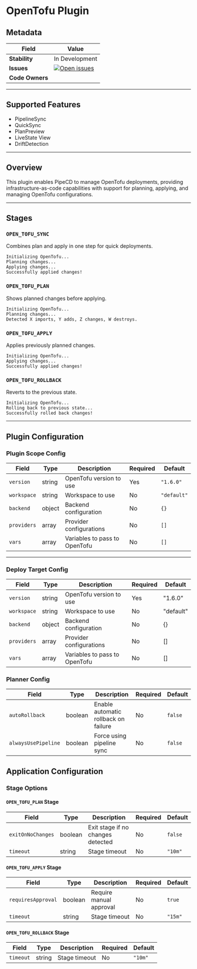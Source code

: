 
# OpenTofu Plugin

## Metadata

| Field         | Value |
|---------------|-------|
| **Stability** | In Development |
| **Issues**    | [![Open issues](https://img.shields.io/github/issues-search/pipe-cd/community-plugins?query=is%3Aissue%20is%3Aopen%20label%3Aplugin%2Fopentofu%20&label=open&color=orange)](https://github.com/pipe-cd/community-plugins/issues?q=is%3Aopen+is%3Aissue+label%3Aplugin%2Fopentofu) |
| **Code Owners** |  |

---

## Supported Features

- PipelineSync
- QuickSync
- PlanPreview
- LiveState View
- DriftDetection

---

## Overview

This plugin enables PipeCD to manage OpenTofu deployments, providing infrastructure-as-code capabilities with support for planning, applying, and managing OpenTofu configurations.

---

## Stages

### `OPEN_TOFU_SYNC`

Combines plan and apply in one step for quick deployments.

```
Initializing OpenTofu...
Planning changes...
Applying changes...
Successfully applied changes!
```

### `OPEN_TOFU_PLAN`

Shows planned changes before applying.

```
Initializing OpenTofu...
Planning changes...
Detected X imports, Y adds, Z changes, W destroys.
```

### `OPEN_TOFU_APPLY`

Applies previously planned changes.

```
Initializing OpenTofu...
Applying changes...
Successfully applied changes!
```

### `OPEN_TOFU_ROLLBACK`

Reverts to the previous state.

```
Initializing OpenTofu...
Rolling back to previous state...
Successfully rolled back changes!
```

---

## Plugin Configuration

### Plugin Scope Config

| Field     | Type   | Description                          | Required | Default    |
|-----------|--------|--------------------------------------|----------|------------|
| `version` | string | OpenTofu version to use              | Yes      | `"1.6.0"`  |
| `workspace` | string | Workspace to use                    | No       | `"default"`|
| `backend` | object | Backend configuration                | No       | `{}`       |
| `providers` | array | Provider configurations             | No       | `[]`       |
| `vars`    | array  | Variables to pass to OpenTofu        | No       | `[]`       |

---
### Deploy Target Config

| Field | Type | Description | Required | Default |
|-|-|-|-|-|
| `version` | string | OpenTofu version to use | Yes | "1.6.0" |
| `workspace` | string | Workspace to use | No | "default" |
| `backend` | object | Backend configuration | No | {} |
| `providers` | array | Provider configurations | No | [] |
| `vars` | array | Variables to pass to OpenTofu | No | [] |

### Planner Config

| Field | Type | Description | Required | Default |
|-|-|-|-|-|
| `autoRollback` | boolean | Enable automatic rollback on failure | No | `false` |
| `alwaysUsePipeline` | boolean | Force using pipeline sync | No | `false` |

## Application Configuration

### Stage Options

#### `OPEN_TOFU_PLAN` Stage

| Field | Type | Description | Required | Default |
|-|-|-|-|-|
| `exitOnNoChanges` | boolean | Exit stage if no changes detected | No | `false` |
| `timeout` | string | Stage timeout | No | `"10m"` |

#### `OPEN_TOFU_APPLY` Stage

| Field | Type | Description | Required | Default |
|-|-|-|-|-|
| `requiresApproval` | boolean | Require manual approval | No | `true` |
| `timeout` | string | Stage timeout | No | `"15m"` |

#### `OPEN_TOFU_ROLLBACK` Stage

| Field | Type | Description | Required | Default |
|-|-|-|-|-|
| `timeout` | string | Stage timeout | No | `"10m"` |
